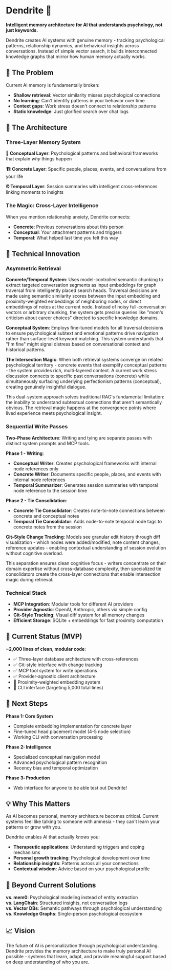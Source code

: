 # Dendrite 🧠

**Intelligent memory architecture for AI that understands psychology, not just keywords.**

Dendrite creates AI systems with genuine memory - tracking psychological patterns, relationship dynamics, and behavioral insights across conversations. Instead of simple vector search, it builds interconnected knowledge graphs that mirror how human memory actually works.

## 🎯 The Problem

Current AI memory is fundamentally broken:
- **Shallow retrieval**: Vector similarity misses psychological connections
- **No learning**: Can't identify patterns in your behavior over time  
- **Context gaps**: Work stress doesn't connect to relationship patterns
- **Static knowledge**: Just glorified search over chat logs

## 🧩 The Architecture

### Three-Layer Memory System

**🔮 Conceptual Layer**: Psychological patterns and behavioral frameworks that explain *why* things happen

**🏗️ Concrete Layer**: Specific people, places, events, and conversations from your life

**⏰ Temporal Layer**: Session summaries with intelligent cross-references linking moments to insights

### The Magic: Cross-Layer Intelligence
When you mention relationship anxiety, Dendrite connects:
- **Concrete**: Previous conversations about this person
- **Conceptual**: Your attachment patterns and triggers  
- **Temporal**: What helped last time you felt this way

## 🔧 Technical Innovation

### Asymmetric Retrieval

**Concrete/Temporal System**:  Uses model-controlled semantic chunking to extract targeted conversation segments as input embeddings for graph traversal from intelligently placed search heads. Traversal decisions are made using semantic similarity scores between the input embedding and proximity-weighted embeddings of neighboring nodes, or direct embeddings of notes at the current node. Instead of noisy full-conversation vectors or arbitrary chunking, the system gets precise queries like "mom's criticism about career choices" directed to specific knowledge domains.

**Conceptual System**: Employs fine-tuned models for all traversal decisions to ensure psychological subtext and emotional patterns drive navigation rather than surface-level keyword matching. This system understands that "I'm fine" might signal distress based on conversational context and historical patterns.

**The Intersection Magic**: When both retrieval systems converge on related psychological territory - concrete events that exemplify conceptual patterns - the system provides rich, multi-layered context. A current work stress discussion connects to specific past conversations (concrete) while simultaneously surfacing underlying perfectionism patterns (conceptual), creating genuinely insightful dialogue.

This dual-system approach solves traditional RAG's fundamental limitation: the inability to understand subtextual connections that aren't semantically obvious. The retrieval magic happens at the convergence points where lived experience meets psychological insight.

### Sequential Write Passes
**Two-Phase Architecture**: Writing and tying are separate passes with distinct system prompts and MCP tools.

**Phase 1 - Writing**: 
- **Conceptual Writer**: Creates psychological frameworks with internal node references only
- **Concrete Writer**: Documents specific people, places, and events with internal node references
- **Temporal Summarizer**: Generates session summaries with temporal node reference to the session time

**Phase 2 - Tie Consolidation**:
- **Concrete Tie Consolidator**: Creates note-to-note connections between concrete and conceptual notes
- **Temporal Tie Consolidator**: Adds node-to-note temporal node tags to concrete notes from the session

**Git-Style Change Tracking**: Models see granular edit history through diff visualization - which nodes were added/modified, note content changes, reference updates - enabling contextual understanding of session evolution without cognitive overload.

This separation ensures clean cognitive focus - writers concentrate on their domain expertise without cross-database complexity, then specialized tie consolidators create the cross-layer connections that enable intersection magic during retrieval.

### Technical Stack
- **MCP Integration**: Modular tools for different AI providers
- **Provider Agnostic**: OpenAI, Anthropic, others via simple config
- **Git-Style Tracking**: Visual diff system for all memory changes
- **Efficient Storage**: SQLite + embeddings for fast proximity computation

## 🚀 Current Status (MVP)

**~2,000 lines of clean, modular code**:
- ✅ Three-layer database architecture with cross-references
- ✅ Git-style interface with change tracking
- ✅ MCP tool system for write operations
- ✅ Provider-agnostic client architecture
- 🔄 Proximity-weighted embedding system
- 🔄 CLI interface (targeting 5,000 total lines)

## 🎯 Next Steps

**Phase 1: Core System**
- Complete embedding implementation for concrete layer
- Fine-tuned head placement model (4-5 node selection)
- Working CLI with conversation processing

**Phase 2: Intelligence**
- Specialized conceptual navigation model
- Advanced psychological pattern recognition
- Recency bias and temporal optimization

**Phase 3: Production**
- Web interface for anyone to be able test out Dendrite!

## 💡 Why This Matters

As AI becomes personal, memory architecture becomes critical. Current systems feel like talking to someone with amnesia - they can't learn your patterns or grow with you.

Dendrite enables AI that actually *knows* you:
- **Therapeutic applications**: Understanding triggers and coping mechanisms
- **Personal growth tracking**: Psychological development over time  
- **Relationship insights**: Patterns across all your connections
- **Contextual wisdom**: Advice based on your psychological profile

## 🔬 Beyond Current Solutions

**vs. mem0**: Psychological modeling instead of entity extraction  
**vs. LangChain**: Structured insights, not conversation logs  
**vs. Vector DBs**: Semantic pathways through psychological understanding  
**vs. Knowledge Graphs**: Single-person psychological ecosystem

## 📈 Vision

The future of AI is personalization through psychological understanding. Dendrite provides the memory architecture to make truly personal AI possible - systems that learn, adapt, and provide meaningful support based on deep understanding of who you are.
